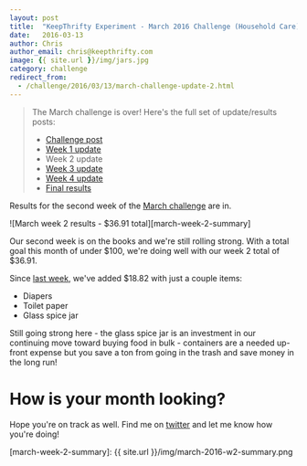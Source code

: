 ```yaml
---
layout: post
title:  "KeepThrifty Experiment - March 2016 Challenge (Household Care) - Week 2 Results"
date:   2016-03-13
author: Chris
author_email: chris@keepthrifty.com
image: {{ site.url }}/img/jars.jpg
category: challenge
redirect_from:
  - /challenge/2016/03/13/march-challenge-update-2.html
---
```


> The March challenge is over! Here's the full set of update/results posts:
>
>   - [Challenge post][challenge-post]
>   - [Week 1 update][week-1-update]
>   - Week 2 update
>   - [Week 3 update][week-3-update]
>   - [Week 4 update][week-4-update]
>   - [Final results][final-results]


Results for the second week of the [March challenge][march-challenge-post] are in.

![March week 2 results - $36.91 total][march-week-2-summary]

Our second week is on the books and we're still rolling strong. With a total goal this month of under $100, we're doing well with our week 2 total of $36.91.

Since [last week][last-week-post], we've added $18.82 with just a couple items:

* Diapers
* Toilet paper
* Glass spice jar

Still going strong here - the glass spice jar is an investment in our continuing move toward buying food in bulk - containers are a needed up-front expense but you save a ton from going in the trash and save money in the long run!

# How is your month looking? #

Hope you're on track as well. Find me on [twitter][twitter-profile] and let me know how you're doing!

[march-challenge-post]: /challenge/2016-03-household-care/
[last-week-post]: /challenge/2016-03-household-care/update-1.html
[twitter-profile]: http://www.twitter.com/keepthrifty

[march-week-2-summary]: {{ site.url }}/img/march-2016-w2-summary.png

[challenge-post]: /challenges/2016-03-household-care/
[week-1-update]: /challenges/2016-03-household-care/update-1.html
[week-2-update]: /challenges/2016-03-household-care/update-2.html
[week-3-update]: /challenges/2016-03-household-care/update-3.html
[week-4-update]: /challenges/2016-03-household-care/update-4.html
[final-results]: /challenges/2016-03-household-care/update-5.html
